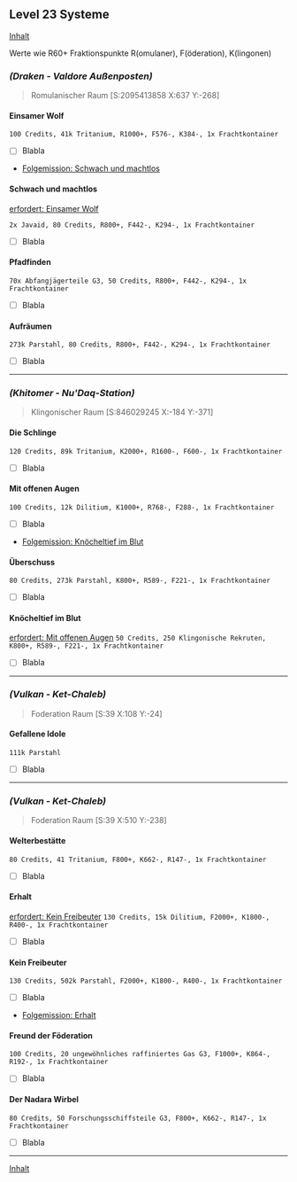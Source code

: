 ## Level 23 Systeme

[Inhalt](README.md#inhalt)

Werte wie R60+ Fraktionspunkte R(omulaner), F(öderation), K(lingonen)

### _**(Draken - Valdore Außenposten)**_
> Romulanischer Raum [S:2095413858 X:637 Y:-268]

#### Einsamer Wolf
`100 Credits, 41k Tritanium, R1000+, F576-, K384-, 1x Frachtkontainer`
- [ ] Blabla
- [Folgemission: Schwach und machtlos](#schwach-und-machtlos)

#### Schwach und machtlos
[erfordert: Einsamer Wolf](#einsamer-wolf)

`2x Javaid, 80 Credits, R800+, F442-, K294-, 1x Frachtkontainer`
- [ ] Blabla

#### Pfadfinden
`70x Abfangjägerteile G3, 50 Credits, R800+, F442-, K294-, 1x Frachtkontainer`
- [ ] Blabla

#### Aufräumen
`273k Parstahl, 80 Credits, R800+, F442-, K294-, 1x Frachtkontainer`
- [ ] Blabla

---

### _**(Khitomer - Nu'Daq-Station)**_
> Klingonischer Raum [S:846029245 X:-184 Y:-371]

#### Die Schlinge
`120 Credits, 89k Tritanium, K2000+, R1600-, F600-, 1x Frachtkontainer`
- [ ] Blabla

#### Mit offenen Augen
`100 Credits, 12k Dilitium, K1000+, R768-, F288-, 1x Frachtkontainer`
- [ ] Blabla
- [Folgemission: Knöcheltief im Blut](#knöcheltief-im-Blut)

#### Überschuss
`80 Credits, 273k Parstahl, K800+, R589-, F221-, 1x Frachtkontainer`
- [ ] Blabla

#### Knöcheltief im Blut
[erfordert: Mit offenen Augen](#mit-offenen-augen)
`50 Credits, 250 Klingonische Rekruten, K800+, R589-, F221-, 1x Frachtkontainer`
- [ ] Blabla

---


### _**(Vulkan - Ket-Chaleb)**_
> Foderation Raum [S:39 X:108 Y:-24]

#### Gefallene Idole
`111k Parstahl`
- [ ] Blabla

---

### _**(Vulkan - Ket-Chaleb)**_
> Foderation Raum [S:39 X:510 Y:-238]

#### Welterbestätte 
`80 Credits, 41 Tritanium, F800+, K662-, R147-, 1x Frachtkontainer`
- [ ] Blabla

#### Erhalt
[erfordert: Kein Freibeuter](#kein-freibeuter)
`130 Credits, 15k Dilitium, F2000+, K1800-, R400-, 1x Frachtkontainer` 
- [ ] Blabla

#### Kein Freibeuter
`130 Credits, 502k Parstahl, F2000+, K1800-, R400-, 1x Frachtkontainer`
- [ ] Blabla
- [Folgemission: Erhalt](#erhalt)

#### Freund der Föderation
`100 Credits, 20 ungewöhnliches raffiniertes Gas G3, F1000+, K864-, R192-, 1x Frachtkontainer`
- [ ] Blabla

#### Der Nadara Wirbel
`80 Credits, 50 Forschungsschiffsteile G3, F800+, K662-, R147-, 1x Frachtkontainer`
- [ ] Blabla

---

[Inhalt](README.md#inhalt)
